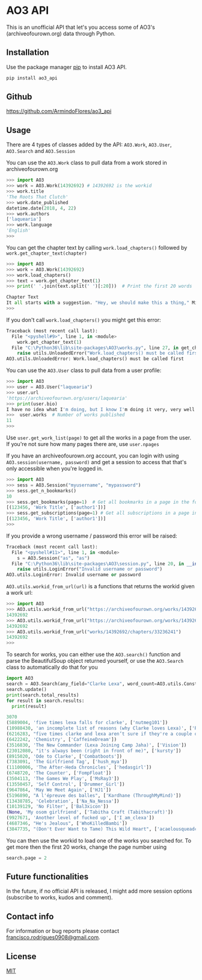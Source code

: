 # AO3 API

This is an unofficial API that let's you access some of AO3's (archiveofourown.org) data through Python.

## Installation

Use the package manager [pip](https://pip.pypa.io/en/stable/) to install AO3 API.

```bash
pip install ao3_api
```

## Github

https://github.com/ArmindoFlores/ao3_api


## Usage

There are 4 types of classes added by the API: ```AO3.Work```, ```AO3.User```, ```AO3.Search``` and ```AO3.Session```


You can use the ```AO3.Work``` class to pull data from a work stored in archiveofourown.org

```python
>>> import AO3
>>> work = AO3.Work(14392692) # 14392692 is the workid
>>> work.title
'The Roots That Clutch'
>>> work.date_published
datetime.date(2018, 4, 22)
>>> work.authors
['laquearia']
>>> work.language
'English'
>>> 
```

You can get the chapter text by calling ```work.load_chapters()``` followed by ```work.get_chapter_text(chapter)```

```python
>>> import AO3
>>> work = AO3.Work(14392692)
>>> work.load_chapters()
>>> text = work.get_chapter_text(1)
>>> print(' '.join(text.split(' ')[:20]))  # Print the first 20 words

Chapter Text
It all starts with a suggestion. "Hey, we should make this a thing," Midoriya says one day, out of the
>>> 
```

If you don't call ```work.load_chapters()``` you might get this error:
```python
Traceback (most recent call last):
  File "<pyshell#9>", line 1, in <module>
    work.get_chapter_text(1)
  File "C:\Python36\lib\site-packages\AO3\works.py", line 27, in get_chapter_text
    raise utils.UnloadedError("Work.load_chapters() must be called first")
AO3.utils.UnloadedError: Work.load_chapters() must be called first
```

You can use the ```AO3.User``` class to pull data from a user profile:

```python
>>> import AO3
>>> user = AO3.User("laquearia")
>>> user.url
'https://archiveofourown.org/users/laquearia'
>>> print(user.bio)
I have no idea what I'm doing, but I know I'm doing it very, very well.  (Artist, 23, in love with tea. Check out my shit.)NOTE: I am known for my angst. Read my things with caution and a box of tissues.
>>>  user.works  # Number of works published
11
>>>
```

Use ```user.get_work_list(page)``` to get all the works in a page from the user. If you're not sure how many pages there are, use ```user.npages```


If you have an archiveofourown.org account, you can login with using ```AO3.session(username, password)``` and get a session to access that that's only accessible when you're logged in.

```python
>>> import AO3
>>> sess = AO3.Session("myusername", "mypassword")
>>> sess.get_n_bookmarks()
10
>>> sess.get_bookmarks(page=1)  # Get all bookmarks in a page in the format (id, 'work title', ['author1', 'author2'])
[(123456, 'Work Title', ['author1'])]
>>> sess.get_subscriptions(page=1) # Get all subscriptions in a page in the format (id, 'work title', ['author1', 'author2'])
[(123456, 'Work Title', ['author1'])]
>>>
```

If you provide a wrong username / password this error will be raised:

```python
Traceback (most recent call last):
  File "<pyshell#11>", line 1, in <module>
    s = AO3.Session("as", "as")
  File "C:\Python36\lib\site-packages\AO3\session.py", line 20, in __init__
    raise utils.LoginError("Invalid username or password")
AO3.utils.LoginError: Invalid username or password
```

```AO3.utils.workid_from_url(url)``` is a functions that returns the workid given a work url:

```python
>>> import AO3
>>> AO3.utils.workid_from_url("https://archiveofourown.org/works/14392692/chapters/33236241")
14392692
>>> AO3.utils.workid_from_url("https://archiveofourown.org/works/14392692")
14392692
>>> AO3.utils.workid_from_url("works/14392692/chapters/33236241")
14392692
>>>
```

To search for works, you can either use the `AO3.search()` function and parse the BeautifulSoup object returned yourself, or use the `AO3.Search` class to automatically do that for you

```python
import AO3
search = AO3.Search(any_field="Clarke Lexa", word_count=AO3.utils.Constraint(5000, 15000))
search.update()
print(search.total_results)
for result in search.results:
  print(result)
```

```python
3070
(5889004, 'five times lexa falls for clarke', ['nutmeg101'])
(10988430, 'an incomplete list of reasons (why Clarke loves Lexa)', ['RaeDMagdon'])
(6216283, "five times clarke and lexa aren’t sure if they're a couple or not", ['nutmeg101'])
(6422242, 'Chemistry', ['CaffeineDream'])
(3516830, 'The New Commander (Lexa Joining Camp Jaha)', ['Vision'])
(23012080, "it's always been (right in front of me)", ['kursty'])
(8915020, 'Ode to Clarke', ['Combatboots'])
(7383091, 'The Girlfriend Tag', ['hush_mya'])
(11100006, 'The After-Heda Chronicles', ['hedasgirl'])
(6748720, 'The Counter', ['FompFloat'])
(3504113, 'The Games We Play', ['MsRay3'])
(13550457, 'Self Control', ['Drummer_Girl'])
(9647864, 'May We Meet Again', ['HJ1'])
(5196890, "A l'épreuve des balles", ['Kardhane (ThroughMyMind)'])
(13438785, 'Celebration', ['Na_Na_Nessa'])
(10139129, 'No Filter', ['Bal3xicon'])
(None, 'My osom girlfriend', ['Tabitha Craft (Tabithacraft)'])
(9927671, 'Another level of fucked up', ['I_am_clexa'])
(4687346, "He's Jealous", ['WhoKilledBambi'])
(3847735, "(Don't Ever Want to Tame) This Wild Heart", ['acaelousqueadcentrum'])
```

You can then use the workid to load one of the works you searched for. To get more then the first 20 works, change the page number using 
```python
search.page = 2
```

## Future functionalities

In the future, if no official API is released, I might add more session options (subscribe to works, kudos and comment).


## Contact info

For information or bug reports please contact francisco.rodrigues0908@gmail.com.


## License
[MIT](https://choosealicense.com/licenses/mit/)

